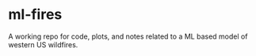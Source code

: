 # ml-fires
A working repo for code, plots, and notes related to a ML based model of western US wildfires.
